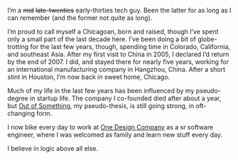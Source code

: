 I’m a <del>mid</del> <del>late-twenties</del> early-thirties tech guy. Been the latter for as long as I can remember (and the former not quite as long).

I’m proud to call myself a Chicagoan, born and raised, though I’ve spent only a small part of the last decade here. I’ve been doing a bit of globe-trotting for the last few years, though, spending time in Colorado, California, and southeast Asia. After my first visit to China in 2005, I declared I’d return by the end of 2007. I did, and stayed there for nearly five years, working for an international manufacturing company in Hangzhou, China. After a short stint in Houston, I’m now back in sweet home, Chicago.

Much of my life in the last few years has been influenced by my pseudo-degree in startup life. The company I co-founded died after about a year, but <a href="http://outofsomething.com">Out of Something</a>, my pseudo-thesis, is still going strong, in oft-changing form.

I now bike every day to work at <a href="https://onedesigncompany.com/about">One Design Company</a> as a sr software engineer, where I was welcomed as family and learn new stuff every day.

I believe in logic above all else.
